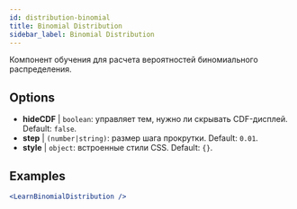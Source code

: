 ```yaml
---
id: distribution-binomial
title: Binomial Distribution
sidebar_label: Binomial Distribution
---
```


Компонент обучения для расчета вероятностей биномиального распределения.

## Options

* __hideCDF__ | `boolean`: управляет тем, нужно ли скрывать CDF-дисплей. Default: `false`.
* __step__ | `(number|string)`: размер шага прокрутки. Default: `0.01`.
* __style__ | `object`: встроенные стили CSS. Default: `{}`.


## Examples

```jsx live
<LearnBinomialDistribution />
```

